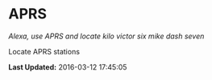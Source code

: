 # APRS
*Alexa, use APRS and locate kilo victor six mike dash seven*

Locate APRS stations

**Last Updated:** 2016-03-12 17:45:05